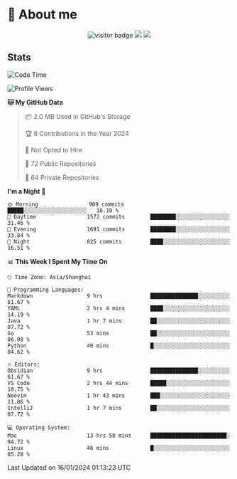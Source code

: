 <!-- ![](https://youpai.roccoshi.top/img/20200804214216.png) -->

# 🧐 About me
 
<p align="center">
<img src="https://visitor-badge.laobi.icu/badge?page_id=Lincest.Lincest&title=hits" alt="visitor badge"/>
<a href="mailto:imroccoshi@gmail.com"><img src="https://img.shields.io/badge/gmail-imroccoshi%40gmail.com-red"></a>
<a href="https://blog.roccoshi.top"><img src="https://img.shields.io/badge/blog-roccoshi-green"></a>
</p>

## Stats

<!--START_SECTION:waka-->
![Code Time](http://img.shields.io/badge/Code%20Time-925%20hrs%2016%20mins-blue)

![Profile Views](http://img.shields.io/badge/Profile%20Views-0-blue)

**🐱 My GitHub Data** 

> 📦 2.0 MB Used in GitHub's Storage 
 > 
> 🏆 8 Contributions in the Year 2024
 > 
> 🚫 Not Opted to Hire
 > 
> 📜 72 Public Repositories 
 > 
> 🔑 64 Private Repositories 
 > 
**I'm a Night 🦉** 

```text
🌞 Morning                909 commits         █████░░░░░░░░░░░░░░░░░░░░   18.19 % 
🌆 Daytime                1572 commits        ████████░░░░░░░░░░░░░░░░░   31.46 % 
🌃 Evening                1691 commits        ████████░░░░░░░░░░░░░░░░░   33.84 % 
🌙 Night                  825 commits         ████░░░░░░░░░░░░░░░░░░░░░   16.51 % 
```


📊 **This Week I Spent My Time On** 

```text
🕑︎ Time Zone: Asia/Shanghai

💬 Programming Languages: 
Markdown                 9 hrs               ███████████████░░░░░░░░░░   61.67 % 
YAML                     2 hrs 4 mins        ████░░░░░░░░░░░░░░░░░░░░░   14.19 % 
Java                     1 hr 7 mins         ██░░░░░░░░░░░░░░░░░░░░░░░   07.72 % 
Go                       53 mins             ██░░░░░░░░░░░░░░░░░░░░░░░   06.08 % 
Python                   40 mins             █░░░░░░░░░░░░░░░░░░░░░░░░   04.62 % 

🔥 Editors: 
Obsidian                 9 hrs               ███████████████░░░░░░░░░░   61.67 % 
VS Code                  2 hrs 44 mins       █████░░░░░░░░░░░░░░░░░░░░   18.75 % 
Neovim                   1 hr 43 mins        ███░░░░░░░░░░░░░░░░░░░░░░   11.86 % 
IntelliJ                 1 hr 7 mins         ██░░░░░░░░░░░░░░░░░░░░░░░   07.72 % 

💻 Operating System: 
Mac                      13 hrs 50 mins      ████████████████████████░   94.72 % 
Linux                    46 mins             █░░░░░░░░░░░░░░░░░░░░░░░░   05.28 % 
```


 Last Updated on 16/01/2024 01:13:23 UTC
<!--END_SECTION:waka-->


